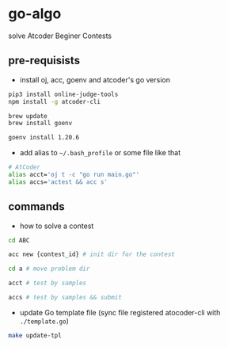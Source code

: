 # go-algo

solve Atcoder Beginer Contests

## pre-requisists

- install oj, acc, goenv and atcoder's go version

```sh
pip3 install online-judge-tools
npm install -g atcoder-cli

brew update
brew install goenv

goenv install 1.20.6
```

- add alias to `~/.bash_profile` or some file like that

```sh
# AtCoder
alias acct='oj t -c "go run main.go"'
alias accs='actest && acc s'
```

## commands

- how to solve a contest

```sh
cd ABC

acc new {contest_id} # init dir for the contest

cd a # move problem dir

acct # test by samples

accs # test by samples && submit
```

- update Go template file (sync file registered atocoder-cli with `./template.go`)

```sh
make update-tpl
```
